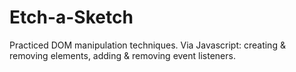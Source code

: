 # Etch-a-Sketch

Practiced DOM manipulation techniques. 
Via Javascript: creating & removing elements, adding & removing event listeners.